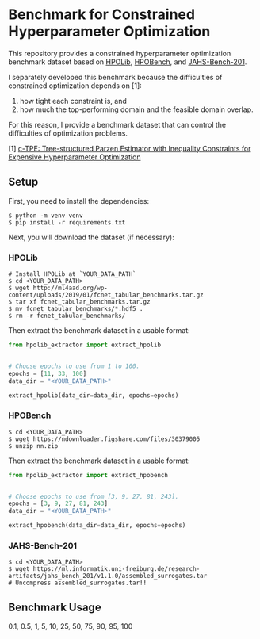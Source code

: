 # Benchmark for Constrained Hyperparameter Optimization

This repository provides a constrained hyperparameter optimization benchmark dataset based on [HPOLib](https://github.com/automl/HPOlib1.5), [HPOBench](https://github.com/automl/hpobench), and [JAHS-Bench-201](https://github.com/automl/jahs_bench_201/).

I separately developed this benchmark because the difficulties of constrained optimization depends on [1]:
1. how tight each constraint is, and
2. how much the top-performing domain and the feasible domain overlap.

For this reason, I provide a benchmark dataset that can control the difficulties of optimization problems.

[1] [c-TPE: Tree-structured Parzen Estimator with Inequality Constraints for Expensive Hyperparameter Optimization](https://arxiv.org/abs/2211.14411)

## Setup

First, you need to install the dependencies:

```shell
$ python -m venv venv
$ pip install -r requirements.txt
```

Next, you will download the dataset (if necessary):

### HPOLib

```shell
# Install HPOLib at `YOUR_DATA_PATH`
$ cd <YOUR_DATA_PATH>
$ wget http://ml4aad.org/wp-content/uploads/2019/01/fcnet_tabular_benchmarks.tar.gz
$ tar xf fcnet_tabular_benchmarks.tar.gz
$ mv fcnet_tabular_benchmarks/*.hdf5 .
$ rm -r fcnet_tabular_benchmarks/
```

Then extract the benchmark dataset in a usable format:

```python
from hpolib_extractor import extract_hpolib


# Choose epochs to use from 1 to 100.
epochs = [11, 33, 100]
data_dir = "<YOUR_DATA_PATH>"

extract_hpolib(data_dir=data_dir, epochs=epochs)
```

### HPOBench

```
$ cd <YOUR_DATA_PATH>
$ wget https://ndownloader.figshare.com/files/30379005
$ unzip nn.zip
```

Then extract the benchmark dataset in a usable format:

```python
from hpolib_extractor import extract_hpobench


# Choose epochs to use from [3, 9, 27, 81, 243].
epochs = [3, 9, 27, 81, 243]
data_dir = "<YOUR_DATA_PATH>"

extract_hpobench(data_dir=data_dir, epochs=epochs)
```


### JAHS-Bench-201

```shell
$ cd <YOUR_DATA_PATH>
$ wget https://ml.informatik.uni-freiburg.de/research-artifacts/jahs_bench_201/v1.1.0/assembled_surrogates.tar
# Uncompress assembled_surrogates.tar!!
```

## Benchmark Usage

0.1, 0.5, 1, 5, 10, 25, 50, 75, 90, 95, 100
